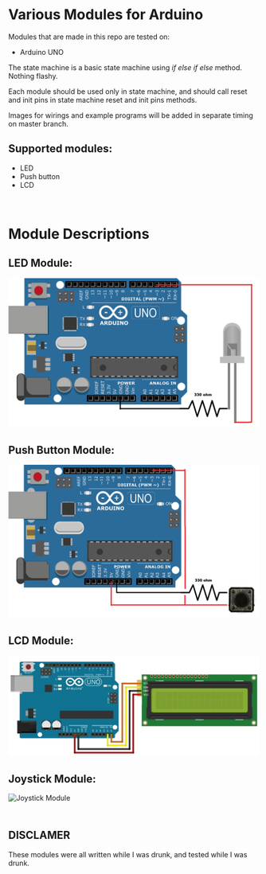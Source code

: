 Various Modules for Arduino
=

Modules that are made in this repo are tested on:
- Arduino UNO

The state machine is a basic state machine using _if else if else_ method. Nothing flashy. 

Each module should be used only in state machine, and should call reset and init pins in state machine reset and init pins methods. 

Images for wirings and example programs will be added in separate timing on master branch.

Supported modules:
--
- LED
- Push button
- LCD

<br>Module Descriptions
==
LED Module:
--
![Led module](https://github.com/djukadjuka/arduino_modules/blob/master/led_module_running.png?raw=true)

Push Button Module:
--
![Push button module](https://github.com/djukadjuka/arduino_modules/blob/master/push_button_running.png?raw=true)

LCD Module:
--
![LCD Module](https://github.com/djukadjuka/arduino_modules/blob/master/lcd_module_image.jpg?raw=true)

Joystick Module:
--
![Joystick Module](https://github.com/djukadjuka/arduino_modules/blob/master/joystick_module_img.png?raw=true)


<br>DISCLAMER
-
These modules were all written while I was drunk, and tested while I was drunk.